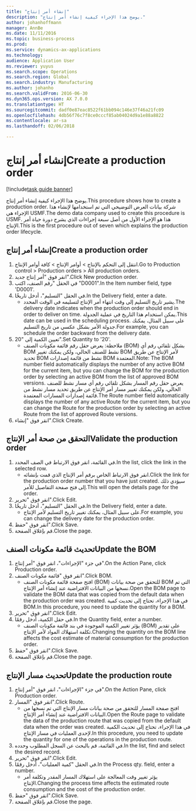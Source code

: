 ```yaml
---
title: "إنشاء أمر إنتاج"
description: "يوضح هذا الإجراء كيفية إنشاء أمر إنتاج."
author: johanhoffmann
manager: AnnBe
ms.date: 11/11/2016
ms.topic: business-process
ms.prod: 
ms.service: dynamics-ax-applications
ms.technology: 
audience: Application User
ms.reviewer: yuyus
ms.search.scope: Operations
ms.search.region: Global
ms.search.industry: Manufacturing
ms.author: johanho
ms.search.validFrom: 2016-06-30
ms.dyn365.ops.version: AX 7.0.0
ms.translationtype: HT
ms.sourcegitcommit: dadf0e87eac8522f61bb094c146e37f46a21fc09
ms.openlocfilehash: 4db56f76c7f8ce0cccf85ab04024d9a1e88a8822
ms.contentlocale: ar-sa
ms.lasthandoff: 02/06/2018

---
```

# <a name="create-a-production-order"></a><span data-ttu-id="88a12-103">إنشاء أمر إنتاج</span><span class="sxs-lookup"><span data-stu-id="88a12-103">Create a production order</span></span>

[!include[task guide banner](../../includes/task-guide-banner.md)]

<span data-ttu-id="88a12-104">يوضح هذا الإجراء كيفية إنشاء أمر إنتاج.</span><span class="sxs-lookup"><span data-stu-id="88a12-104">This procedure shows how to create a production order.</span></span> <span data-ttu-id="88a12-105">شركة بيانات العرض التوضيحي التي تم استخدامها لإنشاء هذا الإجراء هي USMF.</span><span class="sxs-lookup"><span data-stu-id="88a12-105">The demo data company used to create this procedure is USMF.</span></span> <span data-ttu-id="88a12-106">هذا هو الإجراء الأول من أصل سبعة إجراءات الذي يشرح دورة حياة أمر الإنتاج.</span><span class="sxs-lookup"><span data-stu-id="88a12-106">This is the first procedure out of seven which explains the production order lifecycle.</span></span>


## <a name="create-a-production-order"></a><span data-ttu-id="88a12-107">إنشاء أمر إنتاج</span><span class="sxs-lookup"><span data-stu-id="88a12-107">Create a production order</span></span>
1. <span data-ttu-id="88a12-108">انتقل إلى التحكم بالإنتاج‬ > أوامر الإنتاج > كافة أوامر الإنتاج.</span><span class="sxs-lookup"><span data-stu-id="88a12-108">Go to Production control > Production orders > All production orders.</span></span>
2. <span data-ttu-id="88a12-109">انقر فوق "أمر إنتاج جديد".</span><span class="sxs-lookup"><span data-stu-id="88a12-109">Click New production order.</span></span>
3. <span data-ttu-id="88a12-110">في الحقل "رقم الصنف، اكتب "D0001".</span><span class="sxs-lookup"><span data-stu-id="88a12-110">In the Item number field, type 'D0001'.</span></span>
4. <span data-ttu-id="88a12-111">في الحقل "التسليم"، أدخل تاريخًا.</span><span class="sxs-lookup"><span data-stu-id="88a12-111">In the Delivery field, enter a date.</span></span>
    * <span data-ttu-id="88a12-112">يشير تاريخ التسليم إلى وقت انتهاء أمر الإنتاج لتسليمه في الوقت المحدد.</span><span class="sxs-lookup"><span data-stu-id="88a12-112">The delivery date indicates when the production order should end in order to deliver on time.</span></span> <span data-ttu-id="88a12-113">يمكن استخدام هذا التاريخ في عملية الجدولة.</span><span class="sxs-lookup"><span data-stu-id="88a12-113">This date can be used in the scheduling process.</span></span> <span data-ttu-id="88a12-114">على سبيل المثال، يمكنك جدولة الأمر بشكل عكسي من تاريخ التسليم.</span><span class="sxs-lookup"><span data-stu-id="88a12-114">For example, you can schedule the order backward from the delivery date.</span></span>  
5. <span data-ttu-id="88a12-115">تعيين الكمية إلى "20".</span><span class="sxs-lookup"><span data-stu-id="88a12-115">Set Quantity to '20'.</span></span>
    * <span data-ttu-id="88a12-116">ملاحظة: يعرض حقل رقم قائمة مكونات الصنف (BOM) بشكل تلقائي رقم أي BOM نشط للصنف الحالي، ولكن يمكنك تغيير BOM لأمر الإنتاج عن طريق تحديد BOM نشط من قائمة إصدارات BOM المعتمدة.</span><span class="sxs-lookup"><span data-stu-id="88a12-116">Note: The BOM number field automatically displays the number of any active BOM for the current item, but you can change the BOM for the production order by selecting an active BOM from the list of approved BOM versions.</span></span>    <span data-ttu-id="88a12-117">يعرض حقل رقم المسار‬ بشكل تلقائي رقم أي مسار نشط للصنف الحالي، ولكن يمكنك تغيير مسار أمر الإنتاج عن طريق تحديد مسار نشط من قائمة إصدارات المسارات المعتمدة.</span><span class="sxs-lookup"><span data-stu-id="88a12-117">The Route number field automatically displays the number of any active Route for the current item, but you can change the Route for the production order by selecting an active Route from the list of approved Route versions.</span></span>  
6. <span data-ttu-id="88a12-118">انقر فوق "إنشاء".</span><span class="sxs-lookup"><span data-stu-id="88a12-118">Click Create.</span></span>

## <a name="validate-the-production-order"></a><span data-ttu-id="88a12-119">التحقق من صحة أمر الإنتاج</span><span class="sxs-lookup"><span data-stu-id="88a12-119">Validate the production order</span></span>
1. <span data-ttu-id="88a12-120">في القائمة، انقر فوق الارتباط في الصف المحدد.</span><span class="sxs-lookup"><span data-stu-id="88a12-120">In the list, click the link in the selected row.</span></span>
    * <span data-ttu-id="88a12-121">انقر فوق الارتباط الخاص برقم أمر الإنتاج الذي قمت بإنشائه.</span><span class="sxs-lookup"><span data-stu-id="88a12-121">Click the link for the production order number that you have just created.</span></span> <span data-ttu-id="88a12-122">سيؤدي ذلك إلى فتح صفحة التفاصيل للأمر.</span><span class="sxs-lookup"><span data-stu-id="88a12-122">This will open the details page for the order.</span></span>  
2. <span data-ttu-id="88a12-123">انقر فوق "تحرير".</span><span class="sxs-lookup"><span data-stu-id="88a12-123">Click Edit.</span></span>
3. <span data-ttu-id="88a12-124">في الحقل "التسليم"، أدخل تاريخًا.</span><span class="sxs-lookup"><span data-stu-id="88a12-124">In the Delivery field, enter a date.</span></span>
    * <span data-ttu-id="88a12-125">على سبيل المثال، يمكنك تغيير تاريخ التسليم لأمر الإنتاج.</span><span class="sxs-lookup"><span data-stu-id="88a12-125">For example, you can change the delivery date for the production order.</span></span>  
4. <span data-ttu-id="88a12-126">انقر فوق "حفظ".</span><span class="sxs-lookup"><span data-stu-id="88a12-126">Click Save.</span></span>
5. <span data-ttu-id="88a12-127">قم بإغلاق الصفحة.</span><span class="sxs-lookup"><span data-stu-id="88a12-127">Close the page.</span></span>

## <a name="update-the-bom"></a><span data-ttu-id="88a12-128">تحديث قائمة مكونات الصنف</span><span class="sxs-lookup"><span data-stu-id="88a12-128">Update the BOM</span></span>
1. <span data-ttu-id="88a12-129">في جزء "الإجراءات"، انقر فوق "أمر إنتاج".</span><span class="sxs-lookup"><span data-stu-id="88a12-129">On the Action Pane, click Production order.</span></span>
2. <span data-ttu-id="88a12-130">انقر فوق "قائمة مكونات الصنف".</span><span class="sxs-lookup"><span data-stu-id="88a12-130">Click BOM.</span></span>
    * <span data-ttu-id="88a12-131">افتح صفحة قائمة مكونات الصنف (BOM) للتحقق من صحة بيانات BOM التي تم نسخها من البيانات الافتراضية عند إنشاء أمر الإنتاج.</span><span class="sxs-lookup"><span data-stu-id="88a12-131">Open the BOM page to validate the BOM data that was copied from the default data when the production order was created.</span></span> <span data-ttu-id="88a12-132">في هذا الإجراء، تحتاج إلى تحديث كمية BOM.</span><span class="sxs-lookup"><span data-stu-id="88a12-132">In this procedure, you need to update the quantity for a BOM.</span></span>  
3. <span data-ttu-id="88a12-133">انقر فوق "تحرير".</span><span class="sxs-lookup"><span data-stu-id="88a12-133">Click Edit.</span></span>
4. <span data-ttu-id="88a12-134">في حقل الكمية، أدخل رقمًا.</span><span class="sxs-lookup"><span data-stu-id="88a12-134">In the Quantity field, enter a number.</span></span>
    * <span data-ttu-id="88a12-135">يؤثر تغيير الكمية الموجودة في بند قائمة مكونات الصنف (BOM) على تقدير تكلفة استهلاك المواد لأمر الإنتاج.</span><span class="sxs-lookup"><span data-stu-id="88a12-135">Changing the quantity on the BOM line affects the cost estimate of material consumption for the production order.</span></span>  
5. <span data-ttu-id="88a12-136">انقر فوق "حفظ".</span><span class="sxs-lookup"><span data-stu-id="88a12-136">Click Save.</span></span>
6. <span data-ttu-id="88a12-137">قم بإغلاق الصفحة.</span><span class="sxs-lookup"><span data-stu-id="88a12-137">Close the page.</span></span>

## <a name="update-the-production-route"></a><span data-ttu-id="88a12-138">تحديث مسار الإنتاج</span><span class="sxs-lookup"><span data-stu-id="88a12-138">Update the production route</span></span>
1. <span data-ttu-id="88a12-139">في جزء "الإجراءات"، انقر فوق "أمر إنتاج".</span><span class="sxs-lookup"><span data-stu-id="88a12-139">On the Action Pane, click Production order.</span></span>
2. <span data-ttu-id="88a12-140">انقر فوق "المسار".</span><span class="sxs-lookup"><span data-stu-id="88a12-140">Click Route.</span></span>
    * <span data-ttu-id="88a12-141">افتح صفحة المسار للتحقق من صحة بيانات مسار الإنتاج التي تم نسخها من البيانات الافتراضية عند إنشاء أمر الإنتاج.</span><span class="sxs-lookup"><span data-stu-id="88a12-141">Open the Route page to validate the data of the production route that was copied from the default data when the order was created.</span></span> <span data-ttu-id="88a12-142">في هذا الإجراء، تحتاج إلى تحديث الكمية لإحدى العمليات في مسار الإنتاج.</span><span class="sxs-lookup"><span data-stu-id="88a12-142">In this procedure, you need to update the quantity for one of the operations in the production route.</span></span>  
3. <span data-ttu-id="88a12-143">في القائمة، قم بالبحث عن السجل المطلوب وحدده.</span><span class="sxs-lookup"><span data-stu-id="88a12-143">In the list, find and select the desired record.</span></span>
4. <span data-ttu-id="88a12-144">انقر فوق "تحرير".</span><span class="sxs-lookup"><span data-stu-id="88a12-144">Click Edit.</span></span>
5. <span data-ttu-id="88a12-145">في الحقل "كمية العمليات‬"، أدخل رقمًا.</span><span class="sxs-lookup"><span data-stu-id="88a12-145">In the Process qty. field, enter a number.</span></span>
    * <span data-ttu-id="88a12-146">يؤثر تغيير وقت المعالجة على استهلاك المسار المقدر وتكلفة أمر الإنتاج.</span><span class="sxs-lookup"><span data-stu-id="88a12-146">Changing the process time affects the estimated route consumption and the cost of the production order.</span></span>  
6. <span data-ttu-id="88a12-147">انقر فوق "حفظ".</span><span class="sxs-lookup"><span data-stu-id="88a12-147">Click Save.</span></span>
7. <span data-ttu-id="88a12-148">قم بإغلاق الصفحة.</span><span class="sxs-lookup"><span data-stu-id="88a12-148">Close the page.</span></span>


